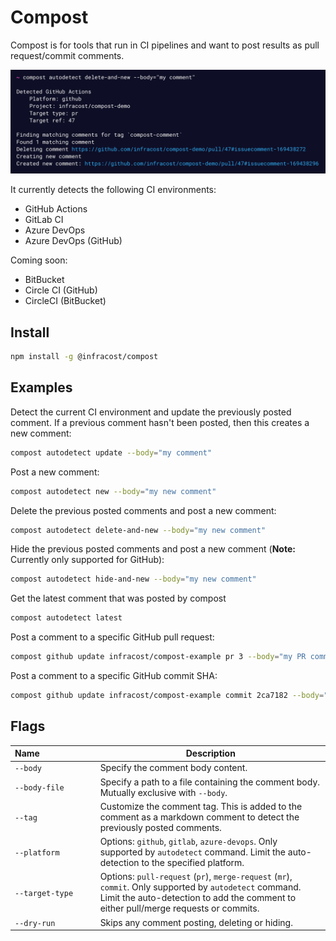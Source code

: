 # Compost

Compost is for tools that run in CI pipelines and want to post results as pull request/commit comments.

<img src=".github/assets/screenshot.png" alt="Compost screenshot" width=800 />

It currently detects the following CI environments:
* GitHub Actions
* GitLab CI
* Azure DevOps
* Azure DevOps (GitHub)

Coming soon:
* BitBucket
* Circle CI (GitHub)
* CircleCI (BitBucket)

## Install

```sh
npm install -g @infracost/compost
```

## Examples

Detect the current CI environment and update the previously posted comment. If a previous comment hasn't been posted, then this creates a new comment:

```sh
compost autodetect update --body="my comment"
```

Post a new comment:

```sh
compost autodetect new --body="my new comment"
```

Delete the previous posted comments and post a new comment:

```sh
compost autodetect delete-and-new --body="my new comment"
```

Hide the previous posted comments and post a new comment (**Note:** Currently only supported for GitHub):

```sh
compost autodetect hide-and-new --body="my new comment"
```

Get the latest comment that was posted by compost

```sh
compost autodetect latest
```

Post a comment to a specific GitHub pull request:

```sh
compost github update infracost/compost-example pr 3 --body="my PR comment"
```

Post a comment to a specific GitHub commit SHA:

```sh
compost github update infracost/compost-example commit 2ca7182 --body="my commit comment"
```

## Flags

| Name&nbsp;&nbsp;&nbsp;&nbsp;&nbsp;&nbsp;&nbsp;&nbsp;&nbsp;&nbsp;&nbsp;&nbsp;&nbsp;&nbsp;&nbsp;&nbsp;&nbsp;&nbsp;&nbsp;&nbsp;&nbsp;&nbsp; | Description |
|-|-|
| `--body` | Specify the comment body content. |
| `--body-file` | Specify a path to a file containing the comment body. Mutually exclusive with `--body`. |
| `--tag` | Customize the comment tag. This is added to the comment as a markdown comment to detect the previously posted comments. |
| `--platform` | Options: `github`, `gitlab`, `azure-devops`. Only supported by `autodetect` command. Limit the auto-detection to the specified platform. |
| `--target-type` | Options: `pull-request` (`pr`), `merge-request` (`mr`), `commit`. Only supported by `autodetect` command. Limit the auto-detection to add the comment to either pull/merge requests or commits. |
| `--dry-run` | Skips any comment posting, deleting or hiding. |
